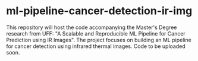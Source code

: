 # ml-pipeline-cancer-detection-ir-img
This repository will host the code accompanying the Master's Degree research from UFF: "A Scalable and Reproducible ML Pipeline for Cancer Prediction using IR Images". The project focuses on building an ML pipeline for cancer detection using infrared thermal images. Code to be uploaded soon.
